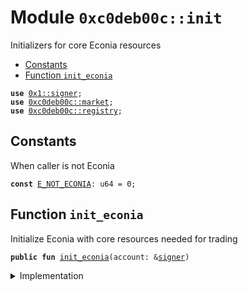 
<a name="0xc0deb00c_init"></a>

# Module `0xc0deb00c::init`

Initializers for core Econia resources


-  [Constants](#@Constants_0)
-  [Function `init_econia`](#0xc0deb00c_init_init_econia)


<pre><code><b>use</b> <a href="">0x1::signer</a>;
<b>use</b> <a href="market.md#0xc0deb00c_market">0xc0deb00c::market</a>;
<b>use</b> <a href="registry.md#0xc0deb00c_registry">0xc0deb00c::registry</a>;
</code></pre>



<a name="@Constants_0"></a>

## Constants


<a name="0xc0deb00c_init_E_NOT_ECONIA"></a>

When caller is not Econia


<pre><code><b>const</b> <a href="init.md#0xc0deb00c_init_E_NOT_ECONIA">E_NOT_ECONIA</a>: u64 = 0;
</code></pre>



<a name="0xc0deb00c_init_init_econia"></a>

## Function `init_econia`

Initialize Econia with core resources needed for trading


<pre><code><b>public</b> <b>fun</b> <a href="init.md#0xc0deb00c_init_init_econia">init_econia</a>(account: &<a href="">signer</a>)
</code></pre>



<details>
<summary>Implementation</summary>


<pre><code><b>public</b> entry <b>fun</b> <a href="init.md#0xc0deb00c_init_init_econia">init_econia</a>(
    account: &<a href="">signer</a>
) {
    // Assert caller is Econia account
    <b>assert</b>!(address_of(account) == @econia, <a href="init.md#0xc0deb00c_init_E_NOT_ECONIA">E_NOT_ECONIA</a>);
    <a href="registry.md#0xc0deb00c_registry_init_registry">registry::init_registry</a>(account); // Init <a href="registry.md#0xc0deb00c_registry">registry</a>
    // Administer Econia <a href="capability.md#0xc0deb00c_capability">capability</a> <b>to</b> <a href="market.md#0xc0deb00c_market">market</a>
    <a href="market.md#0xc0deb00c_market_init_econia_capability_store">market::init_econia_capability_store</a>(account);
}
</code></pre>



</details>
